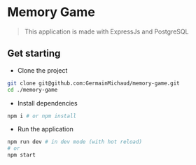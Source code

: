 # Memory Game

> This application is made with ExpressJs and PostgreSQL

## Get starting

- Clone the project

```sh
git clone git@github.com:GermainMichaud/memory-game.git
cd ./memory-game
```

- Install dependencies

```sh
npm i # or npm install
```

- Run the application

```sh
npm run dev # in dev mode (with hot reload)
# or
npm start
```
